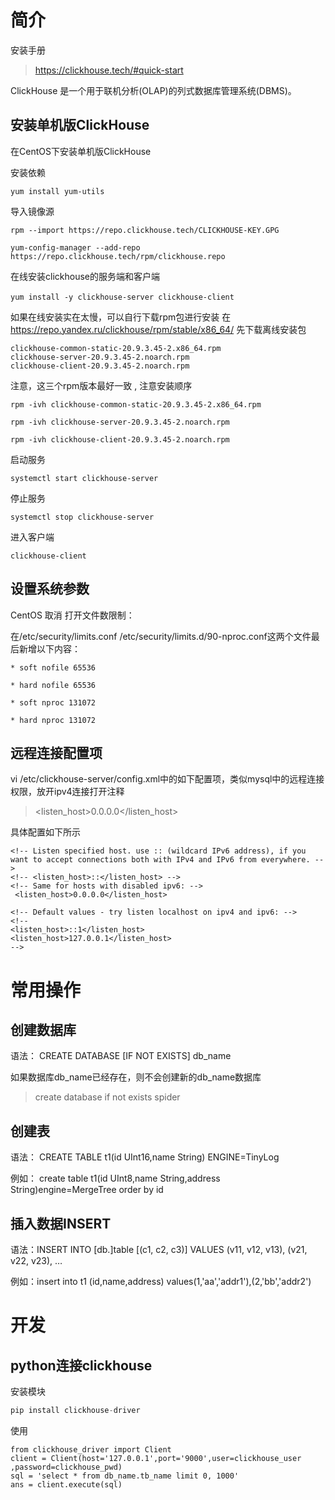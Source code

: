 # 简介

安装手册

>  https://clickhouse.tech/#quick-start

ClickHouse 是一个用于联机分析(OLAP)的列式数据库管理系统(DBMS)。 



## 安装单机版ClickHouse 


在CentOS下安装单机版ClickHouse 



安装依赖 

```
yum install yum-utils
```



导入镜像源 

```
rpm --import https://repo.clickhouse.tech/CLICKHOUSE-KEY.GPG

yum-config-manager --add-repo https://repo.clickhouse.tech/rpm/clickhouse.repo
```



在线安装clickhouse的服务端和客户端 

```
yum install -y clickhouse-server clickhouse-client　　
```



如果在线安装实在太慢，可以自行下载rpm包进行安装 在 https://repo.yandex.ru/clickhouse/rpm/stable/x86_64/  先下载离线安装包

```
clickhouse-common-static-20.9.3.45-2.x86_64.rpm 
clickhouse-server-20.9.3.45-2.noarch.rpm  
clickhouse-client-20.9.3.45-2.noarch.rpm 
```

 注意，这三个rpm版本最好一致 , 注意安装顺序

```
rpm -ivh clickhouse-common-static-20.9.3.45-2.x86_64.rpm

rpm -ivh clickhouse-server-20.9.3.45-2.noarch.rpm  

rpm -ivh clickhouse-client-20.9.3.45-2.noarch.rpm 
```







启动服务 

```
systemctl start clickhouse-server
```



停止服务

```
systemctl stop clickhouse-server
```



 进入客户端 

```
clickhouse-client
```





## 设置系统参数 



CentOS 取消 打开文件数限制：

在/etc/security/limits.conf  /etc/security/limits.d/90-nproc.conf这两个文件最后新增以下内容：

```
* soft nofile 65536

* hard nofile 65536

* soft nproc 131072

* hard nproc 131072
```



## 远程连接配置项

vi /etc/clickhouse-server/config.xml中的如下配置项，类似mysql中的远程连接权限，放开ipv4连接打开注释 

> <listen_host>0.0.0.0</listen_host>

具体配置如下所示

```
<!-- Listen specified host. use :: (wildcard IPv6 address), if you want to accept connections both with IPv4 and IPv6 from everywhere. -->
<!-- <listen_host>::</listen_host> -->
<!-- Same for hosts with disabled ipv6: -->
 <listen_host>0.0.0.0</listen_host>

<!-- Default values - try listen localhost on ipv4 and ipv6: -->
<!--
<listen_host>::1</listen_host>
<listen_host>127.0.0.1</listen_host>
-->

```



# 常用操作



## 创建数据库



语法： CREATE DATABASE [IF NOT EXISTS] db_name 

如果数据库db_name已经存在，则不会创建新的db_name数据库



> create database if not exists spider



## 创建表



语法： CREATE TABLE t1(id UInt16,name String) ENGINE=TinyLog

例如： create table t1(id UInt8,name String,address String)engine=MergeTree order by id 



## 插入数据INSERT

语法：INSERT INTO [db.]table [(c1, c2, c3)] VALUES (v11, v12, v13), (v21, v22, v23), …

例如：insert into t1 (id,name,address) values(1,'aa','addr1'),(2,'bb','addr2')




# 开发

## python连接clickhouse

 安装模块

```python
pip install clickhouse-driver
```



使用

```
from clickhouse_driver import Client
client = Client(host='127.0.0.1',port='9000',user=clickhouse_user ,password=clickhouse_pwd)
sql = 'select * from db_name.tb_name limit 0, 1000'
ans = client.execute(sql)

```
























